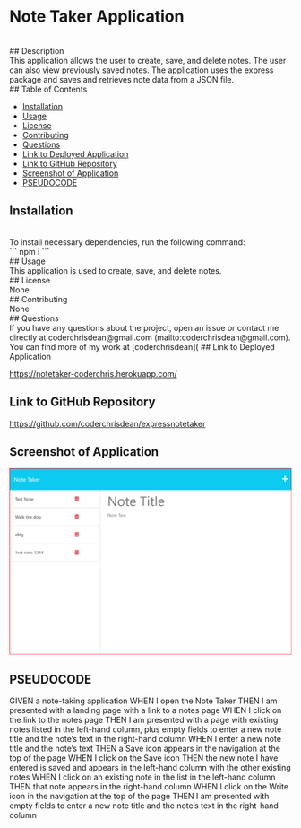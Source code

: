 # Note Taker Application
<br>
## Description
<br>
This application allows the user to create, save, and delete notes. The user can also view previously saved notes. The application uses the express package and saves and retrieves note data from a JSON file.
<br>
## Table of Contents

* [Installation](#installation)
* [Usage](#usage)
* [License](#license)
* [Contributing](#contributing)
* [Questions](#questions)
* [Link to Deployed Application](#link-to-deployed-application)
* [Link to GitHub Repository](#link-to-github-repository)
* [Screenshot of Application](#screenshot-of-application)
* [PSEUDOCODE](#pseudocode)

## Installation
<br>
To install necessary dependencies, run the following command:
<br>
```
npm i
```
<br>
## Usage
<br>
This application is used to create, save, and delete notes.
<br>
## License
<br>
None
<br>
## Contributing
<br>
None
<br>
## Questions
<br>
If you have any questions about the project, open an issue or contact me directly at coderchrisdean@gmail.com (mailto:coderchrisdean@gmail.com).
<br>
You can find more of my work at [coderchrisdean](
## Link to Deployed Application

https://notetaker-coderchris.herokuapp.com/

## Link to GitHub Repository

https://github.com/coderchrisdean/expressnotetaker

## Screenshot of Application
<img src="https://github.com/coderchrisdean/expressnotetaker/blob/main/public/assets/images/Screenshot%202023-01-19%20133145.png" alt="Screenshot of Note Taker Application">





## PSEUDOCODE

GIVEN a note-taking application
WHEN I open the Note Taker
THEN I am presented with a landing page with a link to a notes page
WHEN I click on the link to the notes page
THEN I am presented with a page with existing notes listed in the left-hand column, plus empty fields to enter a new note title and the note’s text in the right-hand column
WHEN I enter a new note title and the note’s text
THEN a Save icon appears in the navigation at the top of the page
WHEN I click on the Save icon
THEN the new note I have entered is saved and appears in the left-hand column with the other existing notes
WHEN I click on an existing note in the list in the left-hand column
THEN that note appears in the right-hand column
WHEN I click on the Write icon in the navigation at the top of the page
THEN I am presented with empty fields to enter a new note title and the note’s text in the right-hand column
